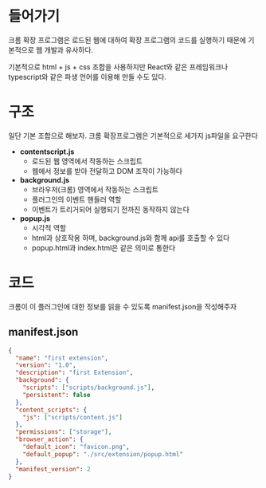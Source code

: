 

# 들어가기
크롬 확장 프로그램은 로드된 웹에 대하여 확장 프로그램의 코드를 실행하기 때문에 기본적으로 웹 개발과 유사하다.

기본적으로 html + js + css 조합을 사용하지만 React와 같은 프레임워크나 typescript와 같은 파생 언어를  이용해 만들 수도 있다.

# 구조
일단 기본 조합으로 해보자.
크롬 확장프로그램은 기본적으로 세가지 js파일을 요구한다

- **contentscript.js**
	- 로드된 웹 영역에서 작동하는 스크립트
	- 웹에서 정보를 받아 전달하고 DOM 조작이 가능하다
- **background.js**
	- 브라우저(크롬) 영역에서 작동하는 스크립트
	- 플러그인의 이벤트 핸들러 역할
	- 이벤트가 트리거되어 실행되기 전까진 동작하지 않는다
- **popup.js**
	- 시각적 역할
	- html과 상호작용 하며, background.js와 함께 api를 호출할 수 있다
	- popup.html과 index.html은 같은 의미로 통한다

# 코드
크롬이 이 플러그인에 대한 정보를 읽을 수 있도록 manifest.json을 작성해주자

## manifest.json
```json
{
  "name": "first extension",
  "version": "1.0",
  "description": "first Extension",
  "background": {
    "scripts": ["scripts/background.js"],
    "persistent": false
  },
  "content_scripts": {
    "js": ["scripts/content.js"]
  },
  "permissions": ["storage"],  
  "browser_action": {    
    "default_icon": "favicon.png",    
    "default_popup": "./src/extension/popup.html"  
  },
  "manifest_version": 2
}
```

